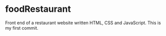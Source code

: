 # foodRestaurant
Front end of a restaurant website written HTML, CSS and JavaScript.
This is my first commit.

